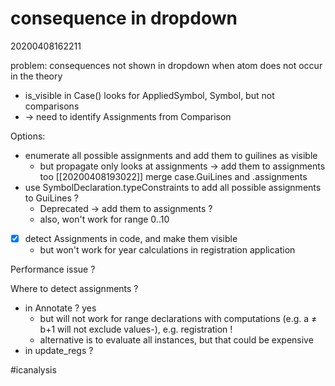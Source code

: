 consequence in dropdown
=
20200408162211

problem: consequences not shown in dropdown when atom does not occur in the theory
* is_visible in Case() looks for AppliedSymbol, Symbol, but not comparisons
* → need to identify Assignments from Comparison

Options:
* enumerate all possible assignments and add them to guilines as visible
    * but propagate only looks at assignments → add them to assignments too [[20200408193022]] merge case.GuiLines and .assignments
* use SymbolDeclaration.typeConstraints to add all possible assignments to GuiLines ? 
    * Deprecated → add them to assignments ?
    * also, won't work for range 0..10
- [x] detect Assignments in code, and make them visible
    * but won't work for year calculations in registration application

Performance issue ?

Where to detect assignments ?
* in Annotate ?  yes
    * but will not work for range declarations with computations (e.g. a ≠ b+1 will not exclude values-), e.g. registration !
    * alternative is to evaluate all instances, but that could be expensive
* in update_regs ?


#icanalysis